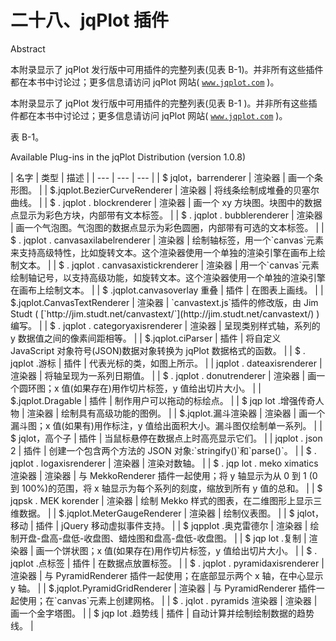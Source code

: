 # 二十八、jqPlot 插件

Abstract

本附录显示了 jqPlot 发行版中可用插件的完整列表(见表 B-1)。并非所有这些插件都在本书中讨论过；更多信息请访问 jqPlot 网站( [`www.jqplot.com`](http://www.jqplot.com/) )。

本附录显示了 jqPlot 发行版中可用插件的完整列表(见表 B-1 )。并非所有这些插件都在本书中讨论过；更多信息请访问 jqPlot 网站( [`www.jqplot.com`](http://www.jqplot.com/) )。

表 B-1。

Available Plug-ins in the jqPlot Distribution (version 1.0.8)

<colgroup><col> <col> <col></colgroup> 
| 名字 | 类型 | 描述 |
| --- | --- | --- |
| $ jqlot，barrenderer | 渲染器 | 画一个条形图。 |
| $.jqplot.BezierCurveRenderer | 渲染器 | 将线条绘制成堆叠的贝塞尔曲线。 |
| $ . jqplot . blockrenderer | 渲染器 | 画一个 xy 方块图。块图中的数据点显示为彩色方块，内部带有文本标签。 |
| $ . jqplot . bubblerenderer | 渲染器 | 画一个气泡图。气泡图的数据点显示为彩色圆圈，内部带有可选的文本标签。 |
| $ . jqplot . canvasaxilabelrenderer | 渲染器 | 绘制轴标签，用一个`canvas`元素来支持高级特性，比如旋转文本。这个渲染器使用一个单独的渲染引擎在画布上绘制文本。 |
| $ . jqplot . canvasaxistickrenderer | 渲染器 | 用一个`canvas`元素绘制轴记号，以支持高级功能，如旋转文本。这个渲染器使用一个单独的渲染引擎在画布上绘制文本。 |
| $ .jqplot.canvasoverlay 重叠 | 插件 | 在图表上画线。 |
| $.jqplot.CanvasTextRenderer | 渲染器 | `canvastext.js`插件的修改版，由 Jim Studt ( [`http://jim.studt.net/canvastext/`](http://jim.studt.net/canvastext/) )编写。 |
| $ . jqplot . categoryaxisrenderer | 渲染器 | 呈现类别样式轴，系列的 y 数据值之间的像素间距相等。 |
| $.jqplot.ciParser | 插件 | 将自定义 JavaScript 对象符号(JSON)数据对象转换为 jqPlot 数据格式的函数。 |
| $ . jqplot .游标 | 插件 | 代表光标的类，如图上所示。 |
| jqplot . dateaxisrenderer | 渲染器 | 将轴呈现为一系列日期值。 |
| $ . jqplot . donutrenderer | 渲染器 | 画一个圆环图；x 值(如果存在)用作切片标签，y 值给出切片大小。 |
| $.jqplot.Dragable | 插件 | 制作用户可以拖动的标绘点。 |
| $ jqp lot .增强传奇人物 | 渲染器 | 绘制具有高级功能的图例。 |
| $.jqplot.漏斗渲染器 | 渲染器 | 画一个漏斗图；x 值(如果有)用作标注，y 值给出面积大小。漏斗图仅绘制单一系列。 |
| $ jqlot，高个子 | 插件 | 当鼠标悬停在数据点上时高亮显示它们。 |
| jqplot . json 2 | 插件 | 创建一个包含两个方法的 JSON 对象:`stringify()`和`parse()`。 |
| $ . jqplot . logaxisrenderer | 渲染器 | 渲染对数轴。 |
| $ . jqp lot . meko ximatics 渲染器 | 渲染器 | 与 MekkoRenderer 插件一起使用；将 y 轴显示为从 0 到 1 (0 到 100%)的范围，将 x 轴显示为每个系列的刻度，缩放到所有 y 值的总和。 |
| $ jqpsk . MEK korender | 渲染器 | 绘制 Mekko 样式的图表，在二维图形上显示三维数据。 |
| $.jqplot.MeterGaugeRenderer | 渲染器 | 绘制仪表图。 |
| $ jqlot，移动 | 插件 | jQuery 移动虚拟事件支持。 |
| $ jqpplot .奥克雷德尔 | 渲染器 | 绘制开盘-盘高-盘低-收盘图、蜡烛图和盘高-盘低-收盘图。 |
| $ jqp lot .复制 | 渲染器 | 画一个饼状图；x 值(如果存在)用作切片标签，y 值给出切片大小。 |
| $ . jqplot .点标签 | 插件 | 在数据点放置标签。 |
| $ . jqplot . pyramidaxisrenderer | 渲染器 | 与 PyramidRenderer 插件一起使用；在底部显示两个 x 轴，在中心显示 y 轴。 |
| $.jqplot.PyramidGridRenderer | 渲染器 | 与 PyramidRenderer 插件一起使用；在`canvas`元素上创建网格。 |
| $ . jqlot . pyramids 渲染器 | 渲染器 | 画一个金字塔图。 |
| $ jqp lot .趋势线 | 插件 | 自动计算并绘制绘制数据的趋势线。 |
